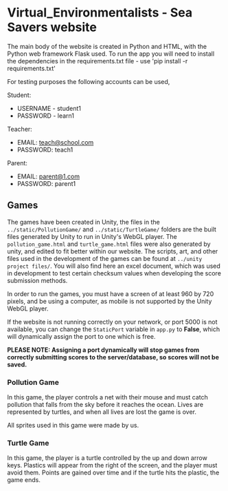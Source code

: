 # Virtual_Environmentalists - Sea Savers website

The main body of the website is created in Python and HTML, with the Python web 
framework Flask used. To run the app you will need to install the dependencies 
in the requirements.txt file - use 'pip install -r requirements.txt'

For testing purposes the following accounts can be used,

Student:
- USERNAME - student1
- PASSWORD - learn1

Teacher:
- EMAIL: teach@school.com
- PASSWORD: teach1

Parent:
- EMAIL: parent@1.com
- PASSWORD: parent1


## Games

The games have been created in Unity, the files in the `../static/PollutionGame/` 
and `../static/TurtleGame/`
 folders are the built files generated by Unity to run in Unity's WebGL player.
 The `pollution_game.html` and `turtle_game.html` files were also generated by unity,
  and edited to fit
  better within our website. The scripts, art, and other files used in the 
  development of the games can be found at `../unity project files/`. You will 
  also find here an excel document, which was used in development to test certain 
  checksum values when developing the score submission methods.
  
  In order to run the games, you must have a screen of at least 960 
by 720 pixels, and be using a computer, as mobile is not supported by the Unity WebGL player.

If the website is not running correctly on your network, or port 5000 is not 
available, you can change the `StaticPort` variable in `app.py` to **False**, which
will dynamically assign the port to one which is free.

**PLEASE NOTE: Assigning a port dynamically will stop games from correctly submitting 
scores to the server/database, so scores will not be saved.**

### Pollution Game
In this game, the player controls a net with their mouse and must
catch pollution that falls from the sky before it reaches the ocean.
Lives are represented by turtles, and when all lives are lost the game 
is over.

All sprites used in this game were made by us.

### Turtle Game
In this game, the player is a turtle controlled by the up and down arrow
 keys. Plastics will appear from the right of the screen, and the player must 
 avoid them. Points are gained over time and if the turtle hits the plastic,
 the game ends.
